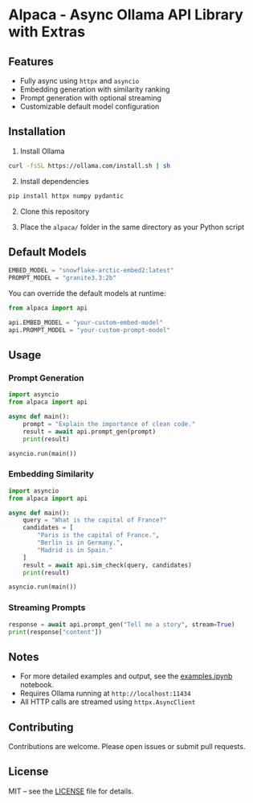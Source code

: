 # Alpaca - Async Ollama API Library with Extras

## Features

- Fully async using `httpx` and `asyncio`
- Embedding generation with similarity ranking
- Prompt generation with optional streaming
- Customizable default model configuration

## Installation

1. Install Ollama
```bash
curl -fsSL https://ollama.com/install.sh | sh
````

2. Install dependencies
```bash
pip install httpx numpy pydantic
```

2. Clone this repository

3. Place the `alpaca/` folder in the same directory as your Python script

## Default Models

```python
EMBED_MODEL = "snowflake-arctic-embed2:latest"
PROMPT_MODEL = "granite3.3:2b"
```

You can override the default models at runtime:

```python
from alpaca import api

api.EMBED_MODEL = "your-custom-embed-model"
api.PROMPT_MODEL = "your-custom-prompt-model"
```

## Usage

### Prompt Generation

```python
import asyncio
from alpaca import api

async def main():
    prompt = "Explain the importance of clean code."
    result = await api.prompt_gen(prompt)
    print(result)

asyncio.run(main())
```

### Embedding Similarity

```python
import asyncio
from alpaca import api

async def main():
    query = "What is the capital of France?"
    candidates = [
        "Paris is the capital of France.",
        "Berlin is in Germany.",
        "Madrid is in Spain."
    ]
    result = await api.sim_check(query, candidates)
    print(result)

asyncio.run(main())
```

### Streaming Prompts

```python
response = await api.prompt_gen("Tell me a story", stream=True)
print(response["content"])
```

## Notes
* For more detailed examples and output, see the [examples.ipynb](./examples.ipynb) notebook.
* Requires Ollama running at `http://localhost:11434`
* All HTTP calls are streamed using `httpx.AsyncClient`


## Contributing

Contributions are welcome. Please open issues or submit pull requests.

## License

MIT – see the [LICENSE](LICENSE) file for details.

